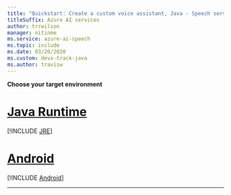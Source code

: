 ```yaml
---
title: "Quickstart: Create a custom voice assistant, Java - Speech service"
titleSuffix: Azure AI services
author: trrwilson
manager: nitinme
ms.service: azure-ai-speech
ms.topic: include
ms.date: 03/20/2020
ms.custom: devx-track-java
ms.author: travisw
---
```


**Choose your target environment**

# [Java Runtime](#tab/jre)

[!INCLUDE [JRE](./jre.md)]

# [Android](#tab/android)

[!INCLUDE [Android](./android.md)]

***
